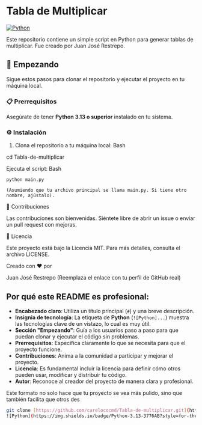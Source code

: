 # Tabla de Multiplicar

[![Python](https://img.shields.io/badge/Python-3.13-3776AB?style=for-the-badge&logo=python&logoColor=white)](https://www.python.org/)

Este repositorio contiene un simple script en Python para generar tablas de multiplicar. Fue creado por Juan José Restrepo.

## 🚀 Empezando

Sigue estos pasos para clonar el repositorio y ejecutar el proyecto en tu máquina local.

### 📋 Prerrequisitos

Asegúrate de tener **Python 3.13 o superior** instalado en tu sistema.

### ⚙️ Instalación

1. Clona el repositorio a tu máquina local:
Bash

cd Tabla-de-multiplicar

Ejecuta el script:
Bash

    python main.py

    (Asumiendo que tu archivo principal se llama main.py. Si tiene otro nombre, ajústalo).

🤝 Contribuciones

Las contribuciones son bienvenidas. Siéntete libre de abrir un issue o enviar un pull request con mejoras.

📝 Licencia

Este proyecto está bajo la Licencia MIT. Para más detalles, consulta el archivo LICENSE.

Creado con ❤️ por

Juan José Restrepo
(Reemplaza el enlace con tu perfil de GitHub real)


## Por qué este README es profesional:

* **Encabezado claro**: Utiliza un título principal (`#`) y una breve descripción.
* **Insignia de tecnología**: La etiqueta de **Python** (`![Python]...`) muestra las tecnologías clave de un vistazo, lo cual es muy útil.
* **Sección "Empezando"**: Guía a los usuarios paso a paso para que puedan clonar y ejecutar el código sin problemas.
* **Prerrequisitos**: Especifica claramente lo que se necesita para que el proyecto funcione.
* **Contribuciones**: Anima a la comunidad a participar y mejorar el proyecto.
* **Licencia**: Es fundamental incluir la licencia para definir cómo otros pueden usar, modificar y distribuir tu código.
* **Autor**: Reconoce al creador del proyecto de manera clara y profesional.

Este formato no solo hace que tu proyecto se vea más pulido, sino que también facilita que otros des
   ```bash
   git clone [https://github.com/carelococmd/Tabla-de-multiplicar.git](https://github.com/carelococmd/Tabla-de-multiplicar.git)
![Python](https://img.shields.io/badge/Python-3.13-3776AB?style=for-the-badge&logo=python&logoColor=white)


